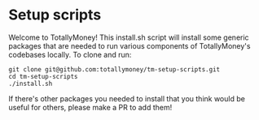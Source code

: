 # Setup scripts

Welcome to TotallyMoney! This install.sh script will install some generic packages that are needed to run various components of TotallyMoney's codebases locally. To clone and run:

```
git clone git@github.com:totallymoney/tm-setup-scripts.git
cd tm-setup-scripts
./install.sh
```

If there's other packages you needed to install that you think would be useful for others, please make a PR to add them!
